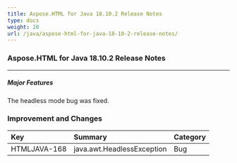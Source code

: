 ```yaml
---
title: Aspose.HTML for Java 18.10.2 Release Notes
type: docs
weight: 20
url: /java/aspose-html-for-java-18-10-2-release-notes/
---
```


### **Aspose.HTML for Java 18.10.2 Release Notes** ### 
-----
##### **Major Features** ##### 
The headless mode bug was fixed.
### **Improvement and Changes** ### 

|**Key**|**Summary**|**Category**|
| :- | :- | :- |
|HTMLJAVA-168|java.awt.HeadlessException|Bug|

